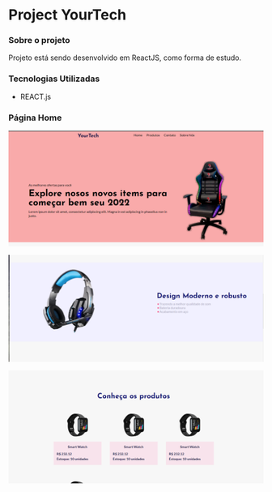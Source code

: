 # Project YourTech

### Sobre o projeto
Projeto está sendo desenvolvido em ReactJS, como forma de estudo.

### Tecnologias Utilizadas
 * REACT.js

### Página Home
<p>
  <img  src="./public/ImageOne.png">
</p>

<p>
  <img  src="./public/ImageTwo.png">
</p>

<p>
  <img  src="./public/ImageThree.png">
</p>